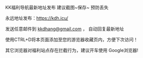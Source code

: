 KK福利导航最新地址发布   建议截图~保存~ 预防丢失

永远地址发布：https://kdh.icu/

发送任意邮件到  kkdhang@gmail.com ，  自动回复最新地址

使用CTRL+D将本页面添加至您的游览器收藏页内，方便下次访问！

其它浏览器对福利站点存在拦截行为，建议开车使用 Google浏览器!

